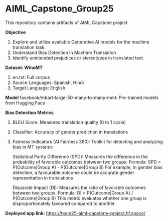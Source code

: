 # AIML_Capstone_Group25
This repository contains artifacts of AIML Capstone project

**Objective**
1. Explore and utilize available Generative AI models for the machine translation task.
2. Understand Bias Detection in Machine Translation
3. Identify unintended prejudices or stereotypes in translated text.

**Dataset: WinoMT**

1. en.txt: Full corpus
2. Source Languages: Spanish, Hindi 
3. Target Language: English

**Model**
facebook/mbart-large-50-many-to-many-mmt: Pre-trained models from Hugging Face

**Bias Detection Metrics**
1. BLEU Score: Measures translation quality (0 to 1 scale)
2. Classifier: Accuracy of gender prediction in translations
3. Fairness Indicators (AI Fairness 360): Toolkit for detecting and analyzing bias in MT systems

     Statistical Parity Difference (SPD): Measures the difference in the probability of favorable outcomes between two groups. Formula:
	          SPD = P(Outcome|Group A) - P(Outcome|Group B)
      For example, in gender bias detection, a favourable outcome could be accurate gender representation in translations

      Disparate Impact (DI): Measures the ratio of favorable outcomes between two groups. Formula:
	          DI = P(Outcome|Group A) / P(Outcome|Group B)
      This metric evaluates whether one group is disproportionately favoured compared to another.

**Deployed app link:** https://team25-aiml-capstone-project.hf.space/
